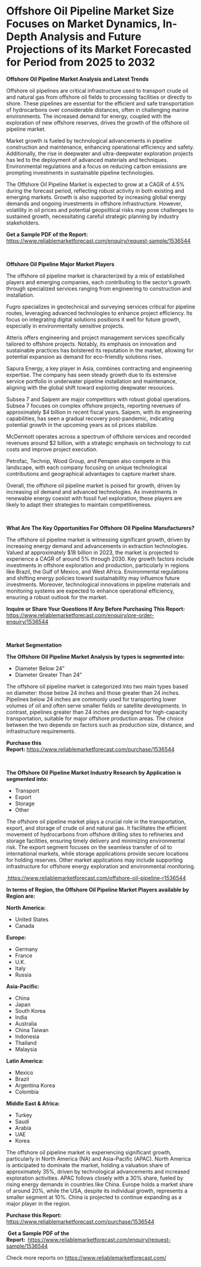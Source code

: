 <p><h1>Offshore Oil Pipeline Market Size Focuses on Market Dynamics, In-Depth Analysis and Future Projections of its Market Forecasted for Period from 2025 to 2032</h1></p><p><strong>Offshore Oil Pipeline Market Analysis and Latest Trends</strong></p>
<p><p>Offshore oil pipelines are critical infrastructure used to transport crude oil and natural gas from offshore oil fields to processing facilities or directly to shore. These pipelines are essential for the efficient and safe transportation of hydrocarbons over considerable distances, often in challenging marine environments. The increased demand for energy, coupled with the exploration of new offshore reserves, drives the growth of the offshore oil pipeline market.</p><p>Market growth is fueled by technological advancements in pipeline construction and maintenance, enhancing operational efficiency and safety. Additionally, the rise in deepwater and ultra-deepwater exploration projects has led to the deployment of advanced materials and techniques. Environmental regulations and a focus on reducing carbon emissions are prompting investments in sustainable pipeline technologies. </p><p>The Offshore Oil Pipeline Market is expected to grow at a CAGR of 4.5% during the forecast period, reflecting robust activity in both existing and emerging markets. Growth is also supported by increasing global energy demands and ongoing investments in offshore infrastructure. However, volatility in oil prices and potential geopolitical risks may pose challenges to sustained growth, necessitating careful strategic planning by industry stakeholders.</p></p>
<p><strong>Get a Sample PDF of the Report:&nbsp;</strong> <a href="https://www.reliablemarketforecast.com/enquiry/request-sample/1536544?utm_campaign=3491&utm_medium=2&utm_source=Github&utm_content=ia&utm_term=02042025&utm_id=offshore-oil-pipeline">https://www.reliablemarketforecast.com/enquiry/request-sample/1536544</a></p>
<p>&nbsp;</p>
<p><strong>Offshore Oil Pipeline Major Market Players</strong></p>
<p><p>The offshore oil pipeline market is characterized by a mix of established players and emerging companies, each contributing to the sector’s growth through specialized services ranging from engineering to construction and installation.</p><p>Fugro specializes in geotechnical and surveying services critical for pipeline routes, leveraging advanced technologies to enhance project efficiency. Its focus on integrating digital solutions positions it well for future growth, especially in environmentally sensitive projects. </p><p>Atteris offers engineering and project management services specifically tailored to offshore projects. Notably, its emphasis on innovation and sustainable practices has bolstered its reputation in the market, allowing for potential expansion as demand for eco-friendly solutions rises.</p><p>Sapura Energy, a key player in Asia, combines contracting and engineering expertise. The company has seen steady growth due to its extensive service portfolio in underwater pipeline installation and maintenance, aligning with the global shift toward exploring deepwater resources.</p><p>Subsea 7 and Saipem are major competitors with robust global operations. Subsea 7 focuses on complex offshore projects, reporting revenues of approximately $4 billion in recent fiscal years. Saipem, with its engineering capabilities, has seen a gradual recovery post-pandemic, indicating potential growth in the upcoming years as oil prices stabilize.</p><p>McDermott operates across a spectrum of offshore services and recorded revenues around $2 billion, with a strategic emphasis on technology to cut costs and improve project execution.</p><p>Petrofac, Technip, Wood Group, and Penspen also compete in this landscape, with each company focusing on unique technological contributions and geographical advantages to capture market share.</p><p>Overall, the offshore oil pipeline market is poised for growth, driven by increasing oil demand and advanced technologies. As investments in renewable energy coexist with fossil fuel exploration, these players are likely to adapt their strategies to maintain competitiveness.</p></p>
<p>&nbsp;</p>
<p><strong>What Are The Key Opportunities For Offshore Oil Pipeline Manufacturers?</strong></p>
<p><p>The offshore oil pipeline market is witnessing significant growth, driven by increasing energy demand and advancements in extraction technologies. Valued at approximately $18 billion in 2023, the market is projected to experience a CAGR of around 5% through 2030. Key growth factors include investments in offshore exploration and production, particularly in regions like Brazil, the Gulf of Mexico, and West Africa. Environmental regulations and shifting energy policies toward sustainability may influence future investments. Moreover, technological innovations in pipeline materials and monitoring systems are expected to enhance operational efficiency, ensuring a robust outlook for the market.</p></p>
<p><strong>Inquire or Share Your Questions If Any Before Purchasing This Report:</strong> <a href="https://www.reliablemarketforecast.com/enquiry/pre-order-enquiry/1536544?utm_campaign=3491&utm_medium=2&utm_source=Github&utm_content=ia&utm_term=02042025&utm_id=offshore-oil-pipeline">https://www.reliablemarketforecast.com/enquiry/pre-order-enquiry/1536544</a></p>
<p>&nbsp;</p>
<p><strong>Market Segmentation</strong></p>
<p><strong>The Offshore Oil Pipeline Market Analysis by types is segmented into:</strong></p>
<p><ul><li>Diameter Below 24”</li><li>Diameter Greater Than 24”</li></ul></p>
<p><p>The offshore oil pipeline market is categorized into two main types based on diameter: those below 24 inches and those greater than 24 inches. Pipelines below 24 inches are commonly used for transporting lower volumes of oil and often serve smaller fields or satellite developments. In contrast, pipelines greater than 24 inches are designed for high-capacity transportation, suitable for major offshore production areas. The choice between the two depends on factors such as production size, distance, and infrastructure requirements.</p></p>
<p><strong>Purchase this Report:&nbsp;</strong><a href="https://www.reliablemarketforecast.com/purchase/1536544?utm_campaign=3491&utm_medium=2&utm_source=Github&utm_content=ia&utm_term=02042025&utm_id=offshore-oil-pipeline">https://www.reliablemarketforecast.com/purchase/1536544</a></p>
<p>&nbsp;</p>
<p><strong>The Offshore Oil Pipeline Market Industry Research by Application is segmented into:</strong></p>
<p><ul><li>Transport</li><li>Export</li><li>Storage</li><li>Other</li></ul></p>
<p><p>The offshore oil pipeline market plays a crucial role in the transportation, export, and storage of crude oil and natural gas. It facilitates the efficient movement of hydrocarbons from offshore drilling sites to refineries and storage facilities, ensuring timely delivery and minimizing environmental risk. The export segment focuses on the seamless transfer of oil to international markets, while storage applications provide secure locations for holding reserves. Other market applications may include supporting infrastructure for offshore energy exploration and environmental monitoring.</p></p>
<p><a href="https://www.reliablemarketforecast.com/offshore-oil-pipeline-r1536544?utm_campaign=3491&utm_medium=2&utm_source=Github&utm_content=ia&utm_term=02042025&utm_id=offshore-oil-pipeline">&nbsp;https://www.reliablemarketforecast.com/offshore-oil-pipeline-r1536544</a></p>
<p><strong>In terms of Region, the Offshore Oil Pipeline Market Players available by Region are:</strong></p>
<p>
    <p> <strong> North America: </strong>
        <ul>
            <li>United States</li>
            <li>Canada</li>
        </ul>
        </p> 
    <p> <strong> Europe: </strong>
        <ul>
            <li>Germany</li>
            <li>France</li>
            <li>U.K.</li>
            <li>Italy</li>
            <li>Russia</li>
        </ul>
        </p> 
    <p> <strong> Asia-Pacific: </strong>
        <ul>
            <li>China</li>
            <li>Japan</li>
            <li>South Korea</li>
            <li>India</li>
            <li>Australia</li>
            <li>China Taiwan</li>
            <li>Indonesia</li>
            <li>Thailand</li>
            <li>Malaysia</li>
        </ul>
        </p> 
    <p> <strong> Latin America: </strong>
        <ul>
            <li>Mexico</li>
            <li>Brazil</li>
            <li>Argentina Korea</li>
            <li>Colombia</li>
        </ul>
        </p> 
    <p> <strong> Middle East & Africa: </strong>
        <ul>
            <li>Turkey</li>
            <li>Saudi</li>
            <li>Arabia</li>
            <li>UAE</li>
            <li>Korea</li>
        </ul>
    </p>
    </p>
<p><p>The offshore oil pipeline market is experiencing significant growth, particularly in North America (NA) and Asia-Pacific (APAC). North America is anticipated to dominate the market, holding a valuation share of approximately 35%, driven by technological advancements and increased exploration activities. APAC follows closely with a 30% share, fueled by rising energy demands in countries like China. Europe holds a market share of around 20%, while the USA, despite its individual growth, represents a smaller segment at 10%. China is projected to continue expanding as a major player in the region.</p></p>
<p><strong>Purchase this Report: </strong><a href="https://www.reliablemarketforecast.com/purchase/1536544?utm_campaign=3491&utm_medium=2&utm_source=Github&utm_content=ia&utm_term=02042025&utm_id=offshore-oil-pipeline">https://www.reliablemarketforecast.com/purchase/1536544</a></p>
<p>&nbsp;<strong>Get a Sample PDF of the Report:&nbsp;&nbsp;</strong><a href="https://www.reliablemarketforecast.com/enquiry/request-sample/1536544?utm_campaign=3491&utm_medium=2&utm_source=Github&utm_content=ia&utm_term=02042025&utm_id=offshore-oil-pipeline">https://www.reliablemarketforecast.com/enquiry/request-sample/1536544</a></p>
<p><strong></strong></p>
<p>Check more reports on <a href="https://www.reliablemarketforecast.com/?utm_campaign=3491&utm_medium=2&utm_source=Github&utm_content=ia&utm_term=02042025&utm_id=offshore-oil-pipeline">https://www.reliablemarketforecast.com/</a></p>